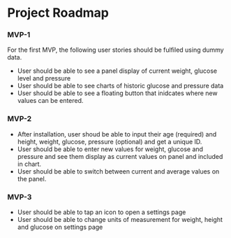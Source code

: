 # Project Roadmap

### MVP-1

For the first MVP, the following user stories should be fulfiled using dummy data.

* User should be able to see a panel display of current weight, glucose level and pressure
* User should be able to see charts of historic glucose and pressure data
* User should be able to see a floating button that inidcates where new values can be entered.

### MVP-2

* After installation, user shoud be able to input their age (required) and height, weight, glucose, pressure (optional) and get a unique ID.
* User should be able to enter new values for weight, glucose and pressure and see them display as current values on panel and included in chart.
* User should be able to switch between current and average values on the panel.

### MVP-3
* User should be able to tap an icon to open a settings page
* User should be able to change units of measurement for weight, height and glucose on settings page